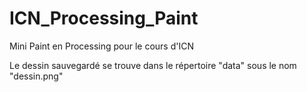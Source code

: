 # ICN_Processing_Paint
Mini Paint en Processing pour le cours d'ICN

Le dessin sauvegardé se trouve dans le répertoire "data" sous le nom "dessin.png"
